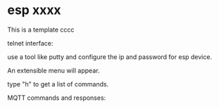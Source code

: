 # esp xxxx
This is a template cccc




telnet interface:

use a tool like putty and configure the ip and password for esp device.

An extensible menu will appear.



type "h" to get a list of commands.

MQTT commands and responses:

